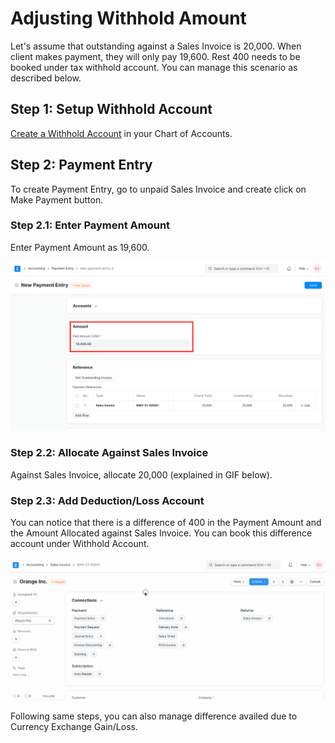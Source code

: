 
# Adjusting Withhold Amount


Let's assume that outstanding against a Sales Invoice is 20,000. When client makes payment, they will only pay 19,600. Rest 400 needs to be booked under tax withhold account. You can manage this scenario as described below.


## Step 1: Setup Withhold Account


[Create a Withhold Account](/docs/en/accounts/chart-of-accounts#1-how-to-createedit-accounts) in your Chart of Accounts.


## Step 2: Payment Entry


To create Payment Entry, go to unpaid Sales Invoice and create click on Make Payment button.


### Step 2.1: Enter Payment Amount


Enter Payment Amount as 19,600.


![Paid Amount in Payment Entry](/files/paid-amount-in-payment-entry.png)


### Step 2.2: Allocate Against Sales Invoice


Against Sales Invoice, allocate 20,000 (explained in GIF below).


### Step 2.3: Add Deduction/Loss Account


You can notice that there is a difference of 400 in the Payment Amount and the Amount Allocated against Sales Invoice. You can book this difference account under Withhold Account.


![Tax Withheld Adjustment in Payment Entry](/files/tax-withheld-adjustment-in-payment-entry.gif)


Following same steps, you can also manage difference availed due to Currency Exchange Gain/Loss.


